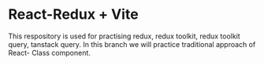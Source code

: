 # React-Redux + Vite
This respository is used for practising redux, redux toolkit, redux toolkit query, tanstack query.
In this branch we will practice traditional approach of React- Class component.


